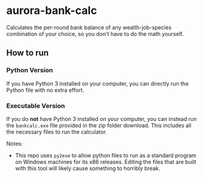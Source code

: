 # aurora-bank-calc
Calculates the per-round bank balance of any wealth-job-species combination of your choice, so you don't have to do the math yourself.

## How to run

### Python Version
If you have Python 3 installed on your computer, you can directly run the Python file with no extra effort.

### Executable Version
If you do **not** have Python 3 installed on your computer, you can instead run the `bankcalc.exe` file provided in the zip folder download. This includes all the necessary files to run the calculator.

Notes:

- This repo uses `py2exe` to allow python files to run as a standard program on Windows machines for its x86 releases. Editing the files that are built with this tool will likely cause something to horribly break.
